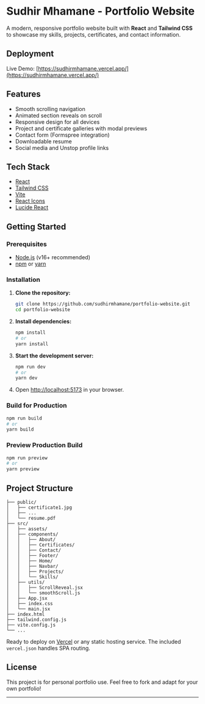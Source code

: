 # Sudhir Mhamane - Portfolio Website

A modern, responsive portfolio website built with **React** and **Tailwind CSS** to showcase my skills, projects, certificates, and contact information.

## Deployment

Live Demo: [https://sudhirmhamane.vercel.app/](https://sudhirmhamane.vercel.app/)

## Features

- Smooth scrolling navigation
- Animated section reveals on scroll
- Responsive design for all devices
- Project and certificate galleries with modal previews
- Contact form (Formspree integration)
- Downloadable resume
- Social media and Unstop profile links

## Tech Stack

- [React](https://react.dev/)
- [Tailwind CSS](https://tailwindcss.com/)
- [Vite](https://vitejs.dev/)
- [React Icons](https://react-icons.github.io/react-icons/)
- [Lucide React](https://lucide.dev/)

## Getting Started

### Prerequisites

- [Node.js](https://nodejs.org/) (v16+ recommended)
- [npm](https://www.npmjs.com/) or [yarn](https://yarnpkg.com/)

### Installation

1. **Clone the repository:**
   ```sh
   git clone https://github.com/sudhirmhamane/portfolio-website.git
   cd portfolio-website
   ```

2. **Install dependencies:**
   ```sh
   npm install
   # or
   yarn install
   ```

3. **Start the development server:**
   ```sh
   npm run dev
   # or
   yarn dev
   ```

4. Open [http://localhost:5173](http://localhost:5173) in your browser.

### Build for Production

```sh
npm run build
# or
yarn build
```

### Preview Production Build

```sh
npm run preview
# or
yarn preview
```

## Project Structure

```
├── public/
│   ├── certificate1.jpg
│   ├── ...
│   └── resume.pdf
├── src/
│   ├── assets/
│   ├── components/
│   │   ├── About/
│   │   ├── Certificates/
│   │   ├── Contact/
│   │   ├── Footer/
│   │   ├── Home/
│   │   ├── Navbar/
│   │   ├── Projects/
│   │   └── Skills/
│   ├── utils/
│   │   ├── ScrollReveal.jsx
│   │   └── smoothScroll.js
│   ├── App.jsx
│   ├── index.css
│   └── main.jsx
├── index.html
├── tailwind.config.js
├── vite.config.js
└── ...
```

Ready to deploy on [Vercel](https://vercel.com/) or any static hosting service. The included `vercel.json` handles SPA routing.

## License

This project is for personal portfolio use. Feel free to fork and adapt for your own portfolio!

---